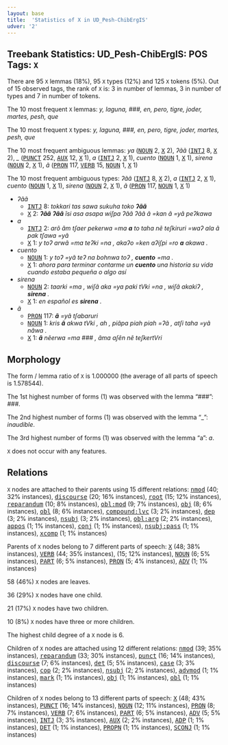 ```yaml
---
layout: base
title:  'Statistics of X in UD_Pesh-ChibErgIS'
udver: '2'
---
```


## Treebank Statistics: UD_Pesh-ChibErgIS: POS Tags: `X`

There are 95 `X` lemmas (18%), 95 `X` types (12%) and 125 `X` tokens (5%).
Out of 15 observed tags, the rank of `X` is: 3 in number of lemmas, 3 in number of types and 7 in number of tokens.

The 10 most frequent `X` lemmas: <em>y, laguna, ###, en, pero, tigre, joder, martes, pesh, que</em>

The 10 most frequent `X` types:  <em>y, laguna, ###, en, pero, tigre, joder, martes, pesh, que</em>

The 10 most frequent ambiguous lemmas: <em>ya</em> (<tt><a href="pay_chibergis-pos-NOUN.html">NOUN</a></tt> 2, <tt><a href="pay_chibergis-pos-X.html">X</a></tt> 2), <em>ʔãã</em> (<tt><a href="pay_chibergis-pos-INTJ.html">INTJ</a></tt> 8, <tt><a href="pay_chibergis-pos-X.html">X</a></tt> 2), <em>_</em> (<tt><a href="pay_chibergis-pos-PUNCT.html">PUNCT</a></tt> 252, <tt><a href="pay_chibergis-pos-AUX.html">AUX</a></tt> 12, <tt><a href="pay_chibergis-pos-X.html">X</a></tt> 1), <em>a</em> (<tt><a href="pay_chibergis-pos-INTJ.html">INTJ</a></tt> 2, <tt><a href="pay_chibergis-pos-X.html">X</a></tt> 1), <em>cuento</em> (<tt><a href="pay_chibergis-pos-NOUN.html">NOUN</a></tt> 1, <tt><a href="pay_chibergis-pos-X.html">X</a></tt> 1), <em>sirena</em> (<tt><a href="pay_chibergis-pos-NOUN.html">NOUN</a></tt> 2, <tt><a href="pay_chibergis-pos-X.html">X</a></tt> 1), <em>ã</em> (<tt><a href="pay_chibergis-pos-PRON.html">PRON</a></tt> 117, <tt><a href="pay_chibergis-pos-VERB.html">VERB</a></tt> 15, <tt><a href="pay_chibergis-pos-NOUN.html">NOUN</a></tt> 1, <tt><a href="pay_chibergis-pos-X.html">X</a></tt> 1)

The 10 most frequent ambiguous types:  <em>ʔãã</em> (<tt><a href="pay_chibergis-pos-INTJ.html">INTJ</a></tt> 8, <tt><a href="pay_chibergis-pos-X.html">X</a></tt> 2), <em>a</em> (<tt><a href="pay_chibergis-pos-INTJ.html">INTJ</a></tt> 2, <tt><a href="pay_chibergis-pos-X.html">X</a></tt> 1), <em>cuento</em> (<tt><a href="pay_chibergis-pos-NOUN.html">NOUN</a></tt> 1, <tt><a href="pay_chibergis-pos-X.html">X</a></tt> 1), <em>sirena</em> (<tt><a href="pay_chibergis-pos-NOUN.html">NOUN</a></tt> 2, <tt><a href="pay_chibergis-pos-X.html">X</a></tt> 1), <em>ã</em> (<tt><a href="pay_chibergis-pos-PRON.html">PRON</a></tt> 117, <tt><a href="pay_chibergis-pos-NOUN.html">NOUN</a></tt> 1, <tt><a href="pay_chibergis-pos-X.html">X</a></tt> 1)


* <em>ʔãã</em>
  * <tt><a href="pay_chibergis-pos-INTJ.html">INTJ</a></tt> 8: <em>tokkari tas sawa sukuha toko <b>ʔãã</b></em>
  * <tt><a href="pay_chibergis-pos-X.html">X</a></tt> 2: <em><b>ʔãã</b> <b>ʔãã</b> ĩsi asa asapa wiʃpa ʔãã ʔãã ã =kan ã =yã peʔkawa</em>
* <em>a</em>
  * <tt><a href="pay_chibergis-pos-INTJ.html">INTJ</a></tt> 2: <em>arõ ãm tʃaer pekerwa =ma <b>a</b> to taha nẽ teʃkiruri =waʔ ala ã pak tʃawa =yã</em>
  * <tt><a href="pay_chibergis-pos-X.html">X</a></tt> 1: <em>y toʔ arwã =ma teʔki =na , akaʔo =ken aʔiʃpi =ro <b>a</b> akawa .</em>
* <em>cuento</em>
  * <tt><a href="pay_chibergis-pos-NOUN.html">NOUN</a></tt> 1: <em>y toʔ =yã teʔ na bohnwa toʔ , <b>cuento</b> =ma .</em>
  * <tt><a href="pay_chibergis-pos-X.html">X</a></tt> 1: <em>ahora para terminar contarme un <b>cuento</b> una historia su vida cuando estaba pequeña o algo así</em>
* <em>sirena</em>
  * <tt><a href="pay_chibergis-pos-NOUN.html">NOUN</a></tt> 2: <em>taarki =ma , wiʃã aka =ya paki tVki =na , wiʃã akakiʔ , <b>sirena</b> .</em>
  * <tt><a href="pay_chibergis-pos-X.html">X</a></tt> 1: <em>en español es <b>sirena</b> .</em>
* <em>ã</em>
  * <tt><a href="pay_chibergis-pos-PRON.html">PRON</a></tt> 117: <em><b>ã</b> =yã tʃabaruri</em>
  * <tt><a href="pay_chibergis-pos-NOUN.html">NOUN</a></tt> 1: <em>kris <b>ã</b> akwa tVki , ah , piãpa piah piah =ʔã , atʃi taha =yã nãwa .</em>
  * <tt><a href="pay_chibergis-pos-X.html">X</a></tt> 1: <em><b>ã</b> nẽerwa =ma ### , ãma aʃẽn nẽ teʃkertVri</em>

## Morphology

The form / lemma ratio of `X` is 1.000000 (the average of all parts of speech is 1.578544).

The 1st highest number of forms (1) was observed with the lemma “###”: <em>###</em>.

The 2nd highest number of forms (1) was observed with the lemma “_”: <em>inaudible</em>.

The 3rd highest number of forms (1) was observed with the lemma “a”: <em>a</em>.

`X` does not occur with any features.


## Relations

`X` nodes are attached to their parents using 15 different relations: <tt><a href="pay_chibergis-dep-nmod.html">nmod</a></tt> (40; 32% instances), <tt><a href="pay_chibergis-dep-discourse.html">discourse</a></tt> (20; 16% instances), <tt><a href="pay_chibergis-dep-root.html">root</a></tt> (15; 12% instances), <tt><a href="pay_chibergis-dep-reparandum.html">reparandum</a></tt> (10; 8% instances), <tt><a href="pay_chibergis-dep-obl-mod.html">obl:mod</a></tt> (9; 7% instances), <tt><a href="pay_chibergis-dep-obj.html">obj</a></tt> (8; 6% instances), <tt><a href="pay_chibergis-dep-obl.html">obl</a></tt> (8; 6% instances), <tt><a href="pay_chibergis-dep-compound-lvc.html">compound:lvc</a></tt> (3; 2% instances), <tt><a href="pay_chibergis-dep-dep.html">dep</a></tt> (3; 2% instances), <tt><a href="pay_chibergis-dep-nsubj.html">nsubj</a></tt> (3; 2% instances), <tt><a href="pay_chibergis-dep-obl-arg.html">obl:arg</a></tt> (2; 2% instances), <tt><a href="pay_chibergis-dep-appos.html">appos</a></tt> (1; 1% instances), <tt><a href="pay_chibergis-dep-conj.html">conj</a></tt> (1; 1% instances), <tt><a href="pay_chibergis-dep-nsubj-pass.html">nsubj:pass</a></tt> (1; 1% instances), <tt><a href="pay_chibergis-dep-xcomp.html">xcomp</a></tt> (1; 1% instances)

Parents of `X` nodes belong to 7 different parts of speech: <tt><a href="pay_chibergis-pos-X.html">X</a></tt> (48; 38% instances), <tt><a href="pay_chibergis-pos-VERB.html">VERB</a></tt> (44; 35% instances),  (15; 12% instances), <tt><a href="pay_chibergis-pos-NOUN.html">NOUN</a></tt> (6; 5% instances), <tt><a href="pay_chibergis-pos-PART.html">PART</a></tt> (6; 5% instances), <tt><a href="pay_chibergis-pos-PRON.html">PRON</a></tt> (5; 4% instances), <tt><a href="pay_chibergis-pos-ADV.html">ADV</a></tt> (1; 1% instances)

58 (46%) `X` nodes are leaves.

36 (29%) `X` nodes have one child.

21 (17%) `X` nodes have two children.

10 (8%) `X` nodes have three or more children.

The highest child degree of a `X` node is 6.

Children of `X` nodes are attached using 12 different relations: <tt><a href="pay_chibergis-dep-nmod.html">nmod</a></tt> (39; 35% instances), <tt><a href="pay_chibergis-dep-reparandum.html">reparandum</a></tt> (33; 30% instances), <tt><a href="pay_chibergis-dep-punct.html">punct</a></tt> (16; 14% instances), <tt><a href="pay_chibergis-dep-discourse.html">discourse</a></tt> (7; 6% instances), <tt><a href="pay_chibergis-dep-det.html">det</a></tt> (5; 5% instances), <tt><a href="pay_chibergis-dep-case.html">case</a></tt> (3; 3% instances), <tt><a href="pay_chibergis-dep-cop.html">cop</a></tt> (2; 2% instances), <tt><a href="pay_chibergis-dep-nsubj.html">nsubj</a></tt> (2; 2% instances), <tt><a href="pay_chibergis-dep-advmod.html">advmod</a></tt> (1; 1% instances), <tt><a href="pay_chibergis-dep-mark.html">mark</a></tt> (1; 1% instances), <tt><a href="pay_chibergis-dep-obj.html">obj</a></tt> (1; 1% instances), <tt><a href="pay_chibergis-dep-obl.html">obl</a></tt> (1; 1% instances)

Children of `X` nodes belong to 13 different parts of speech: <tt><a href="pay_chibergis-pos-X.html">X</a></tt> (48; 43% instances), <tt><a href="pay_chibergis-pos-PUNCT.html">PUNCT</a></tt> (16; 14% instances), <tt><a href="pay_chibergis-pos-NOUN.html">NOUN</a></tt> (12; 11% instances), <tt><a href="pay_chibergis-pos-PRON.html">PRON</a></tt> (8; 7% instances), <tt><a href="pay_chibergis-pos-VERB.html">VERB</a></tt> (7; 6% instances), <tt><a href="pay_chibergis-pos-PART.html">PART</a></tt> (6; 5% instances), <tt><a href="pay_chibergis-pos-ADV.html">ADV</a></tt> (5; 5% instances), <tt><a href="pay_chibergis-pos-INTJ.html">INTJ</a></tt> (3; 3% instances), <tt><a href="pay_chibergis-pos-AUX.html">AUX</a></tt> (2; 2% instances), <tt><a href="pay_chibergis-pos-ADP.html">ADP</a></tt> (1; 1% instances), <tt><a href="pay_chibergis-pos-DET.html">DET</a></tt> (1; 1% instances), <tt><a href="pay_chibergis-pos-PROPN.html">PROPN</a></tt> (1; 1% instances), <tt><a href="pay_chibergis-pos-SCONJ.html">SCONJ</a></tt> (1; 1% instances)


